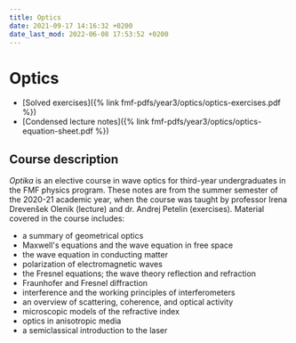 ```yaml
---
title: Optics
date: 2021-09-17 14:16:32 +0200
date_last_mod: 2022-06-08 17:53:52 +0200
---
```

# Optics

- [Solved exercises]({% link fmf-pdfs/year3/optics/optics-exercises.pdf %})
- [Condensed lecture notes]({% link fmf-pdfs/year3/optics/optics-equation-sheet.pdf %})

## Course description
*Optika* is an elective course in wave optics for third-year undergraduates in the FMF physics program. These notes are from the summer semester of the 2020-21 academic year, when the course was taught by professor Irena Drevenšek Olenik (lecture) and dr. Andrej Petelin (exercises). Material covered in the course includes:
- a summary of geometrical optics
- Maxwell's equations and the wave equation in free space
- the wave equation in conducting matter
- polarization of electromagnetic waves
- the Fresnel equations; the wave theory reflection and refraction
- Fraunhofer and Fresnel diffraction
- interference and the working principles of interferometers
- an overview of scattering, coherence, and optical activity
- microscopic models of the refractive index
- optics in anisotropic media
- a semiclassical introduction to the laser

